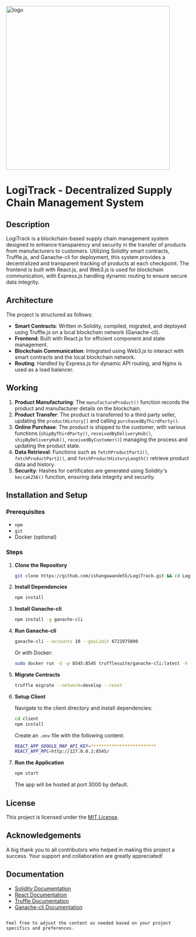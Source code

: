 
<img width="447" alt="logo" src="https://github.com/user-attachments/assets/de662d2b-b980-43d5-8297-0cb86f03e698">

# LogiTrack - Decentralized Supply Chain Management System


## Description

LogiTrack is a blockchain-based supply chain management system designed to enhance transparency and security in the transfer of products from manufacturers to customers. Utilizing Solidity smart contracts, Truffle.js, and Ganache-cli for deployment, this system provides a decentralized and transparent tracking of products at each checkpoint. The frontend is built with React.js, and Web3.js is used for blockchain communication, with Express.js handling dynamic routing to ensure secure data integrity.

## Architecture

The project is structured as follows:

- **Smart Contracts**: Written in Solidity, compiled, migrated, and deployed using Truffle.js on a local blockchain network (Ganache-cli).
- **Frontend**: Built with React.js for efficient component and state management.
- **Blockchain Communication**: Integrated using Web3.js to interact with smart contracts and the local blockchain network.
- **Routing**: Handled by Express.js for dynamic API routing, and Nginx is used as a load balancer.
  


## Working

1. **Product Manufacturing**: The `manufactureProduct()` function records the product and manufacturer details on the blockchain.
2. **Product Transfer**: The product is transferred to a third party seller, updating the `productHistory[]` and calling `purchasedByThirdParty()`.
3. **Online Purchase**: The product is shipped to the customer, with various functions (`shipByThirdParty()`, `receivedByDeliveryHub()`, `shipByDeliveryHub()`, `receivedByCustomer()`) managing the process and updating the product state.
4. **Data Retrieval**: Functions such as `fetchProductPart1()`, `fetchProductPart2()`, and `fetchProductHistoryLength()` retrieve product data and history.
5. **Security**: Hashes for certificates are generated using Solidity's `keccak256()` function, ensuring data integrity and security.


## Installation and Setup

### Prerequisites

- `npm`
- `git`
- Docker (optional)

### Steps

1. **Clone the Repository**

   ```bash
   git clone https://github.com/ishangawande55/LogiTrack.git && cd LogiTrack
   ```

2. **Install Dependencies**

   ```bash
   npm install
   ```

3. **Install Ganache-cli**

   ```bash
   npm install -g ganache-cli
   ```

4. **Run Ganache-cli**

   ```bash
   ganache-cli --accounts 10 --gasLimit 6721975000
   ```

   Or with Docker:

   ```bash
   sudo docker run -d -p 8545:8545 trufflesuite/ganache-cli:latest -h 0.0.0.0 --accounts 10 --gasLimit 6721975000
   ```

5. **Migrate Contracts**

   ```bash
   truffle migrate --network=develop --reset
   ```

6. **Setup Client**

   Navigate to the client directory and install dependencies:

   ```bash
   cd client
   npm install
   ```

   Create an `.env` file with the following content:

   ```bash
   REACT_APP_GOOGLE_MAP_API_KEY=*************************
   REACT_APP_RPC=http://127.0.0.1:8545/
   ```

7. **Run the Application**

   ```bash
   npm start
   ```

   The app will be hosted at port 3000 by default.

## License

This project is licensed under the [MIT License](https://opensource.org/licenses/MIT).

## Acknowledgements

A big thank you to all contributors who helped in making this project a success. Your support and collaboration are greatly appreciated!

## Documentation

- [Solidity Documentation](https://docs.soliditylang.org/en/v0.8.4/)
- [React Documentation](https://reactjs.org/docs/getting-started.html)
- [Truffle Documentation](https://www.trufflesuite.com/docs/truffle/reference/configuration)
- [Ganache-cli Documentation](https://www.trufflesuite.com/docs/ganache/overview)
```

Feel free to adjust the content as needed based on your project specifics and preferences.
